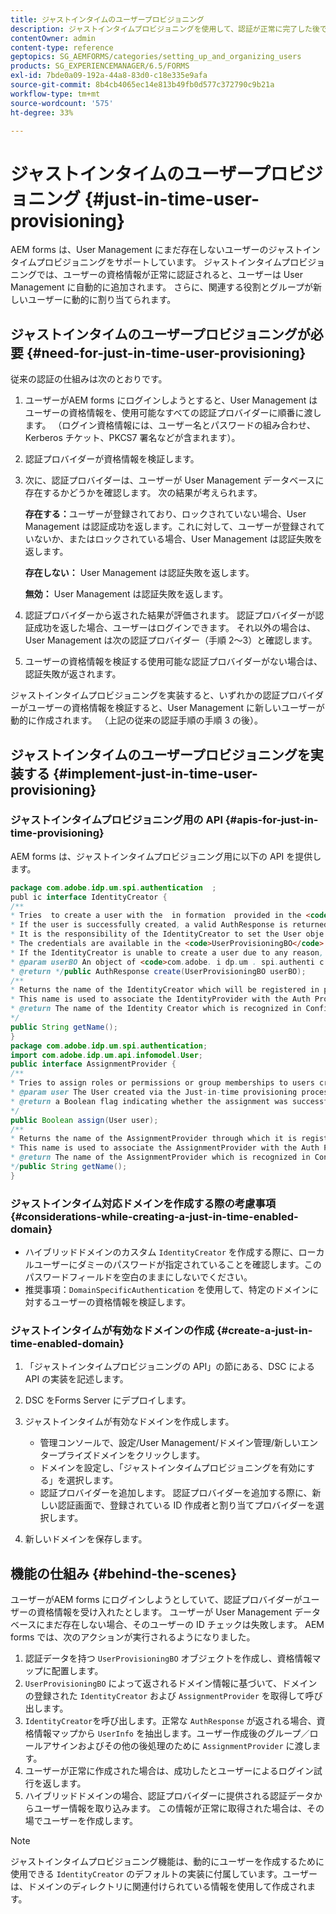 ```yaml
---
title: ジャストインタイムのユーザープロビジョニング
description: ジャストインタイムプロビジョニングを使用して、認証が正常に完了した後でユーザーを User Management に追加し、新しいユーザーに関連する役割とグループを動的に割り当てます。
contentOwner: admin
content-type: reference
geptopics: SG_AEMFORMS/categories/setting_up_and_organizing_users
products: SG_EXPERIENCEMANAGER/6.5/FORMS
exl-id: 7bde0a09-192a-44a8-83d0-c18e335e9afa
source-git-commit: 8b4cb4065ec14e813b49fb0d577c372790c9b21a
workflow-type: tm+mt
source-wordcount: '575'
ht-degree: 33%

---
```


# ジャストインタイムのユーザープロビジョニング {#just-in-time-user-provisioning}

AEM forms は、User Management にまだ存在しないユーザーのジャストインタイムプロビジョニングをサポートしています。 ジャストインタイムプロビジョニングでは、ユーザーの資格情報が正常に認証されると、ユーザーは User Management に自動的に追加されます。 さらに、関連する役割とグループが新しいユーザーに動的に割り当てられます。

## ジャストインタイムのユーザープロビジョニングが必要 {#need-for-just-in-time-user-provisioning}

従来の認証の仕組みは次のとおりです。

1. ユーザーがAEM forms にログインしようとすると、User Management はユーザーの資格情報を、使用可能なすべての認証プロバイダーに順番に渡します。 （ログイン資格情報には、ユーザー名とパスワードの組み合わせ、Kerberos チケット、PKCS7 署名などが含まれます）。
1. 認証プロバイダーが資格情報を検証します。
1. 次に、認証プロバイダーは、ユーザーが User Management データベースに存在するかどうかを確認します。 次の結果が考えられます。

   **存在する：**&#x200B;ユーザーが登録されており、ロックされていない場合、User Management は認証成功を返します。これに対して、ユーザーが登録されていないか、またはロックされている場合、User Management は認証失敗を返します。

   **存在しない：** User Management は認証失敗を返します。

   **無効：** User Management は認証失敗を返します。

1. 認証プロバイダーから返された結果が評価されます。 認証プロバイダーが認証成功を返した場合、ユーザーはログインできます。 それ以外の場合は、User Management は次の認証プロバイダー（手順 2～3）と確認します。
1. ユーザーの資格情報を検証する使用可能な認証プロバイダーがない場合は、認証失敗が返されます。

ジャストインタイムプロビジョニングを実装すると、いずれかの認証プロバイダーがユーザーの資格情報を検証すると、User Management に新しいユーザーが動的に作成されます。 （上記の従来の認証手順の手順 3 の後）。

## ジャストインタイムのユーザープロビジョニングを実装する {#implement-just-in-time-user-provisioning}

### ジャストインタイムプロビジョニング用の API {#apis-for-just-in-time-provisioning}

AEM forms は、ジャストインタイムプロビジョニング用に以下の API を提供します。

```java
package com.adobe.idp.um.spi.authentication  ;
publ ic interface IdentityCreator {
/**
* Tries  to create a user with the  in formation  provided in the <code>UserProvisioningBO</code> object.
* If the user is successfully created, a valid AuthResponse is returned along with the information using which the user was created.
* It is the responsibility of the IdentityCreator to set the User obje ct  in the cre dential map with th e  ke y  <code>UMA u thenticationUtil.authenticatedUserKey</code>
* The credentials are available in the <code>UserProvisioningBO</code> object in the 'credentials' property.
* If the IdentityCreator is unable to create a user due to any reason, it returns <code>null</code>
* @param userBO An object of <code>com.adobe. i dp.um . spi.authenti c ationUserProvisioningBO</code>
* @return */public AuthResponse create(UserProvisioningBO userBO);
/**
* Returns the name of the IdentityCreator which will be registered in preferences.
* This name is used to associate the IdentityProvider with the Auth Provider Configuration in the domain.
* @return The name of the Identity Creator which is recognized in Configuration.
*/
public String getName();
}
package com.adobe.idp.um.spi.authentication;
import com.adobe.idp.um.api.infomodel.User;
public interface AssignmentProvider {
/**
* Tries to assign roles or permissions or group memberships to users created via Just-in-time provisioning.
* @param user The User created via the Just-in-time provisioning process.
* @return a Boolean flag indicating whether the assignment was successful or not.
*/
public Boolean assign(User user);
/**
* Returns the name of the AssignmentProvider through which it is registered under preferences.
* This name is used to associate the AssignmentProvider with the Auth Provider Configuration in the domain.
* @return The name of the AssignmentProvider which is recognized in Configuration.
*/public String getName();
}
```

### ジャストインタイム対応ドメインを作成する際の考慮事項 {#considerations-while-creating-a-just-in-time-enabled-domain}

* ハイブリッドドメインのカスタム `IdentityCreator` を作成する際に、ローカルユーザーにダミーのパスワードが指定されていることを確認します。このパスワードフィールドを空白のままにしないでください。
* 推奨事項：`DomainSpecificAuthentication` を使用して、特定のドメインに対するユーザーの資格情報を検証します。

### ジャストインタイムが有効なドメインの作成 {#create-a-just-in-time-enabled-domain}

1. 「ジャストインタイムプロビジョニングの API」の節にある、DSC による API の実装を記述します。
1. DSC をForms Server にデプロイします。
1. ジャストインタイムが有効なドメインを作成します。

   * 管理コンソールで、設定/User Management/ドメイン管理/新しいエンタープライズドメインをクリックします。
   * ドメインを設定し、「ジャストインタイムプロビジョニングを有効にする」を選択します。 <!--Fix broken link (See Setting up and managing domains).-->
   * 認証プロバイダーを追加します。 認証プロバイダーを追加する際に、新しい認証画面で、登録されている ID 作成者と割り当てプロバイダーを選択します。

1. 新しいドメインを保存します。

## 機能の仕組み {#behind-the-scenes}

ユーザーがAEM forms にログインしようとしていて、認証プロバイダーがユーザーの資格情報を受け入れたとします。 ユーザーが User Management データベースにまだ存在しない場合、そのユーザーの ID チェックは失敗します。 AEM forms では、次のアクションが実行されるようになりました。

1. 認証データを持つ `UserProvisioningBO` オブジェクトを作成し、資格情報マップに配置します。
1. `UserProvisioningBO` によって返されるドメイン情報に基づいて、ドメインの登録された `IdentityCreator` および `AssignmentProvider` を取得して呼び出します。
1. `IdentityCreator`を呼び出します。正常な `AuthResponse` が返される場合、資格情報マップから `UserInfo` を抽出します。ユーザー作成後のグループ／ロールアサインおよびその他の後処理のために `AssignmentProvider` に渡します。
1. ユーザーが正常に作成された場合は、成功したとユーザーによるログイン試行を返します。
1. ハイブリッドドメインの場合、認証プロバイダーに提供される認証データからユーザー情報を取り込みます。 この情報が正常に取得された場合は、その場でユーザーを作成します。

>[!NOTE]
>
>ジャストインタイムプロビジョニング機能は、動的にユーザーを作成するために使用できる `IdentityCreator` のデフォルトの実装に付属しています。ユーザーは、ドメインのディレクトリに関連付けられている情報を使用して作成されます。
